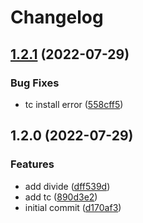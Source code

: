 # Changelog

## [1.2.1](https://github.com/0xshortcake/mylib/compare/v1.2.0...v1.2.1) (2022-07-29)


### Bug Fixes

* tc install error ([558cff5](https://github.com/0xshortcake/mylib/commit/558cff535e769d56c3ecb63b02e53a317bebcd35))

## 1.2.0 (2022-07-29)


### Features

* add divide ([dff539d](https://github.com/0xshortcake/mylib/commit/dff539d0712f18183602abbca1b9457be176187e))
* add tc ([890d3e2](https://github.com/0xshortcake/mylib/commit/890d3e24422bace21da43a1085976249d5a98887))
* initial commit ([d170af3](https://github.com/0xshortcake/mylib/commit/d170af31d898886ffe057927181229c0f7dce1de))
